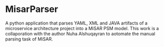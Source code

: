 # MisarParser
A python application that parses YAML, XML and JAVA artifacts of a microservice architecture project into a MiSAR PSM model. This work is a collaporation with the author Nuha Alshuqayran to aotomate the manual parsing task of MiSAR. 
